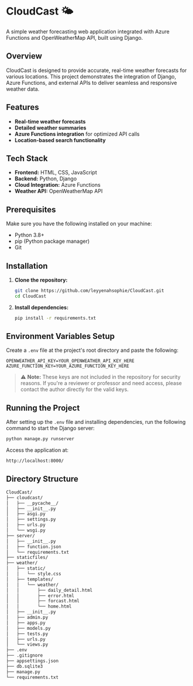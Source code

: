 # CloudCast 🌤️

A simple weather forecasting web application integrated with Azure Functions and OpenWeatherMap API, built using Django.

## Overview

CloudCast is designed to provide accurate, real-time weather forecasts for various locations. This project demonstrates the integration of Django, Azure Functions, and external APIs to deliver seamless and responsive weather data.

## Features

- **Real-time weather forecasts**
- **Detailed weather summaries**
- **Azure Functions integration** for optimized API calls
- **Location-based search functionality**

## Tech Stack

- **Frontend:** HTML, CSS, JavaScript
- **Backend:** Python, Django
- **Cloud Integration:** Azure Functions
- **Weather API:** OpenWeatherMap API

## Prerequisites

Make sure you have the following installed on your machine:

- Python 3.8+
- pip (Python package manager)
- Git

## Installation

1. **Clone the repository:**
    ```bash
    git clone https://github.com/leyyenahsophie/CloudCast.git
    cd CloudCast
    ```

2. **Install dependencies:**
    ```bash
    pip install -r requirements.txt
    ```

## Environment Variables Setup

Create a `.env` file at the project's root directory and paste the following:

```env
OPENWEATHER_API_KEY=YOUR_OPENWEATHER_API_KEY_HERE
AZURE_FUNCTION_KEY=YOUR_AZURE_FUNCTION_KEY_HERE
```

> ⚠️ **Note:** These keys are not included in the repository for security reasons. If you're a reviewer or professor and need access, please contact the author directly for the valid keys.

## Running the Project

After setting up the `.env` file and installing dependencies, run the following command to start the Django server:

```bash
python manage.py runserver
```

Access the application at:

```
http://localhost:8000/
```

## Directory Structure

```bash
CloudCast/
├── cloudcast/
│   ├── __pycache__/
│   ├── __init__.py
│   ├── asgi.py
│   ├── settings.py
│   ├── urls.py
│   └── wsgi.py
├── server/
│   ├── __init__.py
│   ├── function.json
│   └── requirements.txt
├── staticfiles/
├── weather/
│   ├── static/
│   │   └── style.css
│   ├── templates/
│   │   └── weather/
│   │       ├── daily_detail.html
│   │       ├── error.html
│   │       ├── forcast.html
│   │       └── home.html
│   ├── __init__.py
│   ├── admin.py
│   ├── apps.py
│   ├── models.py
│   ├── tests.py
│   ├── urls.py
│   └── views.py
├── .env
├── .gitignore
├── appsettings.json
├── db.sqlite3
├── manage.py
└── requirements.txt
```
